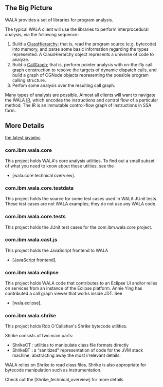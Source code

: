 The Big Picture
---------------

WALA provides a set of libraries for program analysis.

The typical WALA client will use the libraries to perform interprocedural analysis, via the following sequence:

1.  Build a [ClassHierarchy]; that is, read the program source (e.g. bytecode) into memory, and parse some basic information regarding the types represented. A ClassHierarchy object represents a universe of code to analyze.
2.  Build a [CallGraph]; that is, perform pointer analysis with on-the-fly call graph construction to resolve the targets of dynamic dispatch calls, and build a graph of CGNode objects representing the possible program calling structure.
3.  Perfom some analysis over the resulting call graph.

Many types of analysis are possible. Almost all clients will want to navigate the WALA [IR], which encodes the instructions and control flow of a particular method. The IR is an immutable control-flow graph of instructions in SSA form.

More Details
------------
[the latest javadoc](javadoc)

### com.ibm.wala.core

This project holds WALA's core analysis utilities. To find out a small subset of what you need to know about these utilties, see the

-   [wala.core technical overview].

### com.ibm.wala.core.testdata

This project holds the source for some test cases used in WALA JUnit tests. These test cases are not WALA examples; they do not use any WALA code.

### com.ibm.wala.core.tests

This project holds the JUnit test cases for the com.ibm.wala.core project.

### com.ibm.wala.cast.js

This project holds the JavaScript frontend to WALA

-   [JavaScript frontend].

### com.ibm.wala.eclipse 

This project holds WALA code that contributes to an Eclipse UI and/or relies on services from an instance of the Eclipse platform. Annie Ying has contributed a call graph viewer that works inside JDT. See

-   [wala.eclipse].

### com.ibm.wala.shrike 

This project holds Rob O'Callahan's Shrike bytecode utilities.

Shrike consists of two main parts:

-   ShrikeCT : utilities to manipulate class file formats directly
-   ShrikeBT : a “sanitized” representation of code for the JVM stack machine, abstracting away the most irrelevant details.

WALA relies on Shrike to read class files. Shrike is also appropriate for bytecode manipulation such as instrumentation.

Check out the [Shrike\_technical\_overview] for more details.

  [ClassHierarchy]: UserGuide:ClassHierarchy "wikilink"
  [CallGraph]: UserGuide:CallGraph "wikilink"
  [IR]: UserGuide:IR "wikilink"
  [javadoc]: http://wala.sourceforge.net/javadocs/trunk/